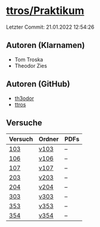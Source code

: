 # [ttros/Praktikum](https://github.com/ttros/Praktikum)

Letzter Commit: 21.01.2022 12:54:26

## Autoren (Klarnamen)
- Tom Troska
- Theodor Zies

## Autoren (GitHub)
- [th3odor](https://github.com/th3odor)
- [ttros](https://github.com/ttros)

## Versuche

|        Versuch         |                               Ordner                               |PDFs|
|------------------------|--------------------------------------------------------------------|----|
|[103](../../versuch/103)|[v103](https://github.com/ttros/Praktikum/tree/main/Protokolle/v103)|–   |
|[106](../../versuch/106)|[v106](https://github.com/ttros/Praktikum/tree/main/Protokolle/v106)|–   |
|[107](../../versuch/107)|[v107](https://github.com/ttros/Praktikum/tree/main/Protokolle/v107)|–   |
|[203](../../versuch/203)|[v203](https://github.com/ttros/Praktikum/tree/main/Protokolle/v203)|–   |
|[204](../../versuch/204)|[v204](https://github.com/ttros/Praktikum/tree/main/Protokolle/v204)|–   |
|[303](../../versuch/303)|[v303](https://github.com/ttros/Praktikum/tree/main/Protokolle/v303)|–   |
|[353](../../versuch/353)|[v353](https://github.com/ttros/Praktikum/tree/main/Protokolle/v353)|–   |
|[354](../../versuch/354)|[v354](https://github.com/ttros/Praktikum/tree/main/Protokolle/v354)|–   |
